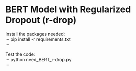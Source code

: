 # BERT Model with Regularized Dropout (r-drop)
Install the packages needed:  
···
pip install -r requirements.txt  
···
  
Test the code:  
···
python need_BERT_r-drop.py  
···
